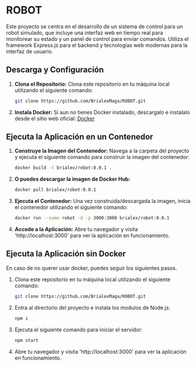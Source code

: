 # ROBOT

Este proyecto se centra en el desarrollo de un sistema de control para un robot simulado, que incluye una interfaz web en tiempo real para monitorear su estado y un panel de control para enviar comandos. Utiliza el framework Express.js para el backend y tecnologías web modernas para la interfaz de usuario.

## Descarga y Configuración

1. **Clona el Repositorio:**
   Clona este repositorio en tu máquina local utilizando el siguiente comando:

   ```bash
   git clone https://github.com/BrialexMaga/ROBOT.git

2. **Instala Docker:**
    Si aun no tienes Docker instalado, descargalo e instalalo desde el sitio web oficial: [Docker](https://www.docker.com/get-started/)

## Ejecuta la Aplicación en un Contenedor

1. **Construye la Imagen del Contenedor:**
    Navega a la carpeta del proyecto y ejecuta el siguiente comando para construir la imagen del contenedor:

    ```bash
    docker build -t brialex/robot:0.0.1 .

2. **O puedes descargar la imagen de Docker Hub:**

    ```bash
    docker pull brialex/robot:0.0.1

3. **Ejecuta el Contenedor:**
    Una vez construida/descargada la imagen, inicia el contenedor utilizando el siguiente comando:

    ```bash
    docker run --name robot -d -p 3000:3000 brialex/robot:0.0.1 

4. **Accede a la Aplicación:**
    Abre tu navegador y visita 'http://localhost:3000' para ver la aplicación en funcionamiento.


## Ejecuta la Aplicación sin Docker
En caso de no querer usar docker, puedes seguir los siguientes pasos.

1. Clona este repositorio en tu máquina local utilizando el siguiente comando:

   ```bash
   git clone https://github.com/BrialexMaga/ROBOT.git

2. Entra al directorio del proyecto e instala los modulos de Node.js:

    ```bash
    npm i

3. Ejecuta el siguiente comando para iniciar el servidor:

    ```bash
    npm start

4. Abre tu navegador y visita 'http://localhost:3000' para ver la aplicación en funcionamiento.
